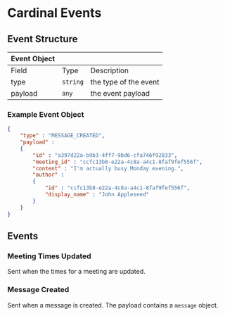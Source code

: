 # Cardinal Events

## Event Structure

|Event Object|||
|---|---|---|
|Field|Type|Description|
|type|`string`|the type of the event|
|payload|`any`|the event payload|

### Example Event Object

```json
{
    "type" : "MESSAGE_CREATED",
    "payload" : 
    {
        "id" : "a397d22a-b9b3-4ff7-9bd6-cfa746f92833",
        "meeting_id" : "ccfc13b8-e22a-4c8a-a4c1-8faf9fef556f",
        "content" : "I'm actually busy Monday evening.",
        "author" : 
        {
            "id" : "ccfc13b8-e22a-4c8a-a4c1-8faf9fef556f",
            "display_name" : "John Appleseed"
        }
    }
}
```

## Events

### Meeting Times Updated

Sent when the times for a meeting are updated.

### Message Created

Sent when a message is created. The payload contains a `message` object.